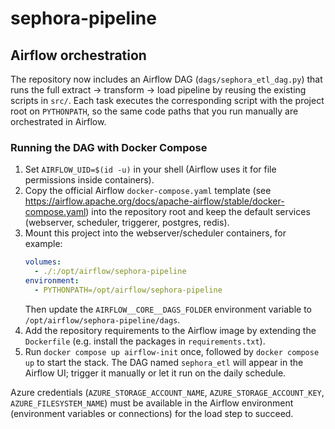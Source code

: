 # sephora-pipeline

## Airflow orchestration

The repository now includes an Airflow DAG (`dags/sephora_etl_dag.py`) that runs the full extract → transform → load pipeline by reusing the existing scripts in `src/`. Each task executes the corresponding script with the project root on `PYTHONPATH`, so the same code paths that you run manually are orchestrated in Airflow.

### Running the DAG with Docker Compose

1. Set `AIRFLOW_UID=$(id -u)` in your shell (Airflow uses it for file permissions inside containers).
2. Copy the official Airflow `docker-compose.yaml` template (see <https://airflow.apache.org/docs/apache-airflow/stable/docker-compose.yaml>) into the repository root and keep the default services (webserver, scheduler, triggerer, postgres, redis).
3. Mount this project into the webserver/scheduler containers, for example:
   ```yaml
   volumes:
     - ./:/opt/airflow/sephora-pipeline
   environment:
     - PYTHONPATH=/opt/airflow/sephora-pipeline
   ```
   Then update the `AIRFLOW__CORE__DAGS_FOLDER` environment variable to `/opt/airflow/sephora-pipeline/dags`.
4. Add the repository requirements to the Airflow image by extending the `Dockerfile` (e.g. install the packages in `requirements.txt`).
5. Run `docker compose up airflow-init` once, followed by `docker compose up` to start the stack. The DAG named `sephora_etl` will appear in the Airflow UI; trigger it manually or let it run on the daily schedule.

Azure credentials (`AZURE_STORAGE_ACCOUNT_NAME`, `AZURE_STORAGE_ACCOUNT_KEY`, `AZURE_FILESYSTEM_NAME`) must be available in the Airflow environment (environment variables or connections) for the load step to succeed.
